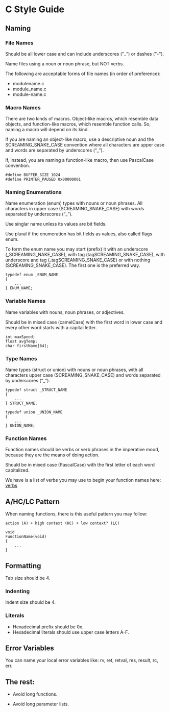 # C Style Guide

## Naming

### File Names

Should be all lower case and can include underscores ("_") or dashes ("-").

Name files using a noun or noun phrase, but NOT verbs.

The following are acceptable forms of file names (in order of preference):

* modulename.c
* module_name.c
* module-name.c

### Macro Names

There are two kinds of macros. Object-like macros, which resemble data objects,
and function-like macros, which resemble function calls. So, naming a
macro will depend on its kind.

If you are naming an object-like macro, use a descriptive noun and
the SCREAMING_SNAKE_CASE convention where all characters are upper case
and words are separated by underscores (“_”).

If, instead, you are naming a function-like macro, then use PascalCase
convention.

```
#define BUFFER_SIZE 1024
#define PRINTER_PAUSED 0x00000001
```

### Naming Enumerations

Name enumeration (enum) types with nouns or noun phrases. All characters
in upper case (SCREAMING_SNAKE_CASE) with words separated by underscores (“_”).

Use singlar name unless its values are bit fields.

Use plural if the enumeration has bit fields as values, also called flags enum.

To form the enum name you may start (prefix) it with an underscore
(_SCREAMING_NAKE_CASE), with tag (tagSCREAMING_SNAKE_CASE), with underscore
and tag (_tagSCREAMING_SNAKE_CASE) or with nothing (SCREAMING_SNAKE_CASE).
The first one is the preferred way.

```
typedef enum _ENUM_NAME
{
    ...
} ENUM_NAME;
```

### Variable Names

Name variables with nouns, noun phrases, or adjectives.

Should be in mixed case (camelCase) with the first word in lower case and
every other word starts with a capital letter.

```
int maxSpeed;
float avgTemp;
char firstName[64];
```

### Type Names

Name types (struct or union) with nouns or noun phrases, with all characters
upper case (SCREAMING_SNAKE_CASE) and words separated by underscores (“_”).

```
typedef struct _STRUCT_NAME
{
    ...
} STRUCT_NAME;
```

```
typedef union _UNION_NAME
{
    ...
} UNION_NAME;
```

### Function Names

Function names should be verbs or verb phrases in the imperative mood,
because they are the means of doing action.

Should be in mixed case (PascalCase) with the first letter of each word
capitalized.

We have is a list of verbs you may use to begin your function names here:
[verbs](verbs.txt)

## A/HC/LC Pattern

When naming functions, there is this useful pattern you may follow:

```
action (A) + high context (HC) + low context? (LC)
```

```
void
FunctionName(void)
{
    ...
}
```

## Formatting

Tab size should be 4.

### Indenting

Indent size should be 4.

### Literals

* Hexadecimal prefix should be 0x.
* Hexadecimal literals should use upper case letters A-F.

## Error Variables

You can name your local error variables like: rv, ret, retval, res, result,
rc, err.

## The rest:

* Avoid long functions.

* Avoid long parameter lists.
